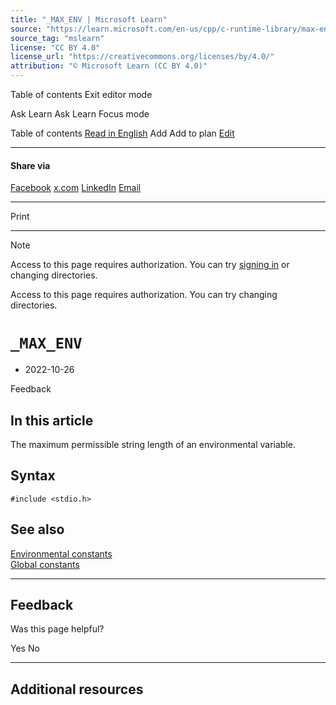 ```yaml
---
title: "_MAX_ENV | Microsoft Learn"
source: "https://learn.microsoft.com/en-us/cpp/c-runtime-library/max-env?view=msvc-170"
source_tag: "mslearn"
license: "CC BY 4.0"
license_url: "https://creativecommons.org/licenses/by/4.0/"
attribution: "© Microsoft Learn (CC BY 4.0)"
---
```

Table of contents Exit editor mode

Ask Learn Ask Learn Focus mode

Table of contents [Read in English](#) Add Add to plan [Edit](https://github.com/MicrosoftDocs/cpp-docs/blob/main/docs/c-runtime-library/max-env.md)

* * *

#### Share via

[Facebook](#) [x.com](#) [LinkedIn](#) [Email](#)

* * *

Print

* * *

Note

Access to this page requires authorization. You can try [signing in](#) or changing directories.

Access to this page requires authorization. You can try changing directories.

# `_MAX_ENV`

*   2022-10-26

Feedback

## In this article

The maximum permissible string length of an environmental variable.

## Syntax

```
#include <stdio.h>
```

## See also

[Environmental constants](environmental-constants?view=msvc-170)  
[Global constants](global-constants?view=msvc-170)

* * *

## Feedback

Was this page helpful?

Yes No

* * *

## Additional resources